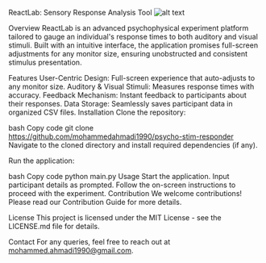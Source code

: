 ReactLab: Sensory Response Analysis Tool
![alt text](https://reactlab.com.ec/wp-content/uploads/2020/03/ReactLab_logo_verde_blanco_400px.png)


Overview
ReactLab is an advanced psychophysical experiment platform tailored to gauge an individual's response times to both auditory and visual stimuli. Built with an intuitive interface, the application promises full-screen adjustments for any monitor size, ensuring unobstructed and consistent stimulus presentation.

Features
User-Centric Design: Full-screen experience that auto-adjusts to any monitor size.
Auditory & Visual Stimuli: Measures response times with accuracy.
Feedback Mechanism: Instant feedback to participants about their responses.
Data Storage: Seamlessly saves participant data in organized CSV files.
Installation
Clone the repository:

bash
Copy code
git clone https://github.com/mohammedahmadi1990/psycho-stim-responder
Navigate to the cloned directory and install required dependencies (if any).

Run the application:

bash
Copy code
python main.py
Usage
Start the application.
Input participant details as prompted.
Follow the on-screen instructions to proceed with the experiment.
Contribution
We welcome contributions! Please read our Contribution Guide for more details.

License
This project is licensed under the MIT License - see the LICENSE.md file for details.

Contact
For any queries, feel free to reach out at mohammed.ahmadi1990@gmail.com.

